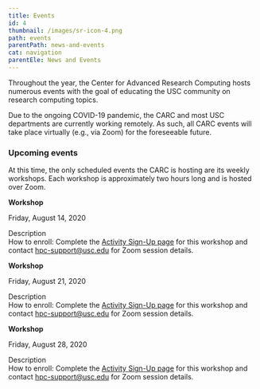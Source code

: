```yaml
---
title: Events
id: 4
thumbnail: /images/sr-icon-4.png
path: events
parentPath: news-and-events
cat: navigation
parentEle: News and Events
---
```


Throughout the year, the Center for Advanced Research Computing hosts numerous events with the goal of educating the USC community on research computing topics.

Due to the ongoing COVID-19 pandemic, the CARC and most USC departments are currently working remotely. As such, all CARC events will take place virtually (e.g., via Zoom) for the foreseeable future.

### Upcoming events

At this time, the only scheduled events the CARC is hosting are its weekly workshops. Each workshop is approximately two hours long and is hosted over Zoom.

**Workshop**  

Friday, August 14, 2020

Description  
How to enroll: Complete the [Activity Sign-Up page]() for this workshop and contact <hpc-support@usc.edu> for Zoom session details.

**Workshop**  

Friday, August 21, 2020

Description  
How to enroll: Complete the [Activity Sign-Up page]() for this workshop and contact <hpc-support@usc.edu> for Zoom session details.

**Workshop**  

Friday, August 28, 2020

Description  
How to enroll: Complete the [Activity Sign-Up page]() for this workshop and contact <hpc-support@usc.edu> for Zoom session details.
